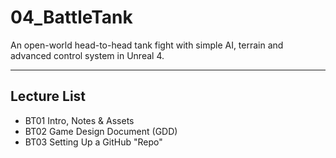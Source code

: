 # 04_BattleTank
An open-world head-to-head tank fight with simple AI, terrain and advanced control system in Unreal 4.

---

## Lecture List
* BT01 Intro, Notes & Assets
* BT02 Game Design Document (GDD)
* BT03 Setting Up a GitHub "Repo"